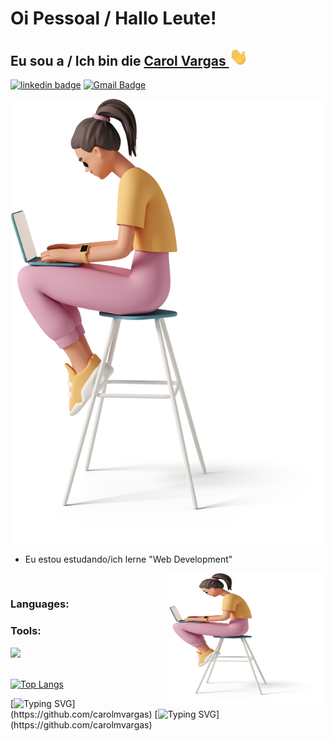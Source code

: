 # Oi Pessoal / Hallo Leute!
## Eu sou a / Ich bin die <a  href="https://github.com/carolmvargas/">Carol Vargas </a> <img  src="https://raw.githubusercontent.com/ABSphreak/ABSphreak/master/gifs/Hi.gif" width="30px">

[![linkedin badge](https://img.shields.io/badge/-30302f?style=flat&logo=linkedin)](https://www.linkedin.com/in/caroline-mello-vargas-794b6578/)
[![Gmail Badge](https://img.shields.io/badge/carolmvargas0@gmail.com-30302f?style=flat&logo=Gmail&logoColor=red)](mailto:carolmvargas0@gmail.com)


![](carolcover.png)  



* Eu estou estudando/ich lerne "Web Development"

<img align='right' src="carolcover.png" width="250" height="210">
<br>

<h3 align="left">Languages:</h3>
<p align="left"> 

<h3 align="left">Tools:</h3>
<img src="https://img.icons8.com/color/48/4a90e2/visual-studio-code-2019.png"/>

<br>
<br>

[![Top Langs](https://github-readme-stats.vercel.app/api/top-langs/?username=carolmvargas&theme=dark)](https://github.com/carolmvargas/github-readme-stats)

[![Typing SVG](https://readme-typing-svg.herokuapp.com/?lines=Obrigada+pela+Visita!!&center=true&color="FF0000")](https://github.com/carolmvargas)
[![Typing SVG](https://readme-typing-svg.herokuapp.com/?lines=Vielen+Dank+für+den+Besuch!!&center=true&color="FF0000")](https://github.com/carolmvargas)

